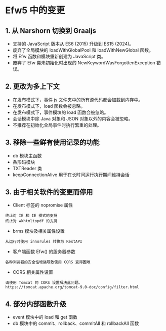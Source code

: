 # Efw5 中的变更

## 1. 从 Narshorn 切换到 Graaljs
- 支持的 JavaScript 版本从 ES6 (2015) 升级到 ES15 (2024)。
- 废弃了全局模块的 loadWithGlobalPool 和 loadWithNewGlobal 函数。
- 将 Efw 函数和模块重新创建为 JavaScript 类。
- 废弃了 Efw 类未初始化时出现的 NewKeywordWasForgottenException 错误。

## 2. 更改为多上下文
- 在发布模式下，事件 js 文件夹中的所有源代码都会加载到内存中。
- 在发布模式下，load 函数会被忽略。
- 在发布模式下，事件模块的 load 函数会被忽略。
- 会话模块中除 Java 对象和 JSON 对象以外的内容会被忽略。
- 不推荐在初始化全局事件时执行繁重的处理。

## 3. 移除一些鲜有使用记录的功能
- db 模块主函数
- 条形码模块
- TXTReader 类
- keepConnectionAlive 用于在长时间运行执行期间维持会话

## 3. 由于相关软件的变更而停用
- Client 标签的 nopromise 属性
```
终止对 IE 和 IE 模式的支持
终止对 wkhtmltopdf 的支持
```

- brms 模块及相关属性设置
```
从运行时使用 innorules 转换为 RestAPI
```
- 客户端函数 Efw() 的服务器参数
```
各种浏览器的安全性增强导致使用 CORS 变得困难
```
- CORS 相关属性设置
```
请使用 Tomcat 的 CORS 设置解决此问题。
https://tomcat.apache.org/tomcat-9.0-doc/config/filter.html
```

## 4. 部分内部函数升级
- event 模块中的 load 和 get 函数
- db 模块中的 commit、rollback、commitAll 和 rollbackAll 函数